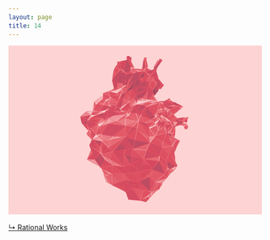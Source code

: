 ```yaml
---
layout: page
title: 14
---
```


<img src="https://raw.githubusercontent.com/qrush/gifs/master/gifs/14.gif" />

<a href="http://rational-works.tumblr.com/post/43116986048/happy-valentines-everyone-let-yourself-be-loved">&#8627; Rational Works</a>

